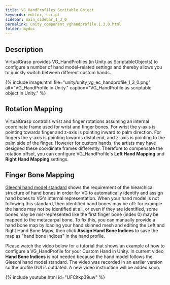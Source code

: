 ```yaml
---
title: VG_HandProfiles Scritable Object
keywords: editor, script
sidebar: main_sidebar_1_3_0
permalink: unity_component_vghandprofile.1.3.0.html
folder: mydoc
---
```


## Description

VirtualGrasp provides VG_HandProfiles (in Unity as ScriptableObjects) to configure a number of hand model-related settings and thereby allows you to quickly switch between different custom hands.

{% include image.html file="unity/unity_vg_ec_handprofile_1_3_0.png" alt="VG_HandProfile in Unity." caption="VG_HandProfile as scriptable object in Unity." %}


## Rotation Mapping

VirtualGrasp controlls wrist and finger rotations assuming an internal coordinate frame used for wrist and finger bones. For wrist the y-axis is pointing towards finger and z-axis is pointing inward to palm direction. For fingers the y-axis is pointing towards distal end, and z-axis is pointing to the palm side of the finger. However for custom hands, the artists may have designed these coordinate frames differently. Therefore to compensate the rotation offset, you can configure VG_HandProfile's **Left Hand Mapping** and **Right Hand Mapping** settings. 


## Finger Bone Mapping

[Gleechi hand model standard](avatars.1.3.0.html#hand-model-standard) shows the requirement of the hiearchical structure of hand bones in order for VG to automatically identify and assign hand bones to VG's internal representation. When your hand model is not following this standard, then identified hand bones may be off: for example the hands may not be identified at all, or even if they are identified, some bones may be mis-represented like the first finger bone (index 0) may be mapped to the metacarpal bone. To fix this, you can manually provide a hand bone map by loading your hand skinned mesh and editing the Left and Right Hand Bone Maps, then click **Assign Hand Bone Indices** to save the map as "hand bone indices" in the hand profile.


Please watch the video below for a tutorial that shows an example of how to configure a VG_HandProfile for your Custom Hand in Unity. In current video **Hand Bone Indices** is not needed because the hand model follows the Gleechi hand model standard. The video was recorded in an earlier version so the profile GUI is outdated. A new video instruction will be added soon.

{% include youtube.html id="UFCitkp39uw" %}